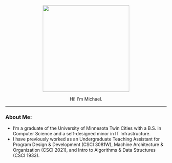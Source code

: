 <div id="header" align="center">
  <img src="https://media.giphy.com/media/9lyuDkgZJ4OBO/giphy.gif" width="270"/>
  <p>Hi! I'm Michael. </p>
</div>

---

### About Me:
- I’m a graduate of the University of Minnesota Twin Cities with a B.S. in Computer Science and a self-designed minor in IT Infrastructure.
- I have previously worked as an Undergraduate Teaching Assistant for Program Design & Development (CSCI 3081W), Machine Architecture & Organization (CSCI 2021), and Intro to Algorithms & Data Structures (CSCI 1933).

<!---
mangara22/mangara22 is a ✨ special ✨ repository because its `README.md` (this file) appears on your GitHub profile.
You can click the Preview link to take a look at your changes.
--->

